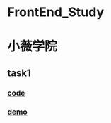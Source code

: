 # FrontEnd_Study

# 小薇学院
##  task1
###   [code](https://github.com/TdArita/FrontEnd_Study/blob/master/XiaoWeiAcademy/task1/1_mission.html)
###   [demo](https://tdarita.github.io/FrontEnd_Study/XiaoWeiAcademy/task1/1_mission.html)